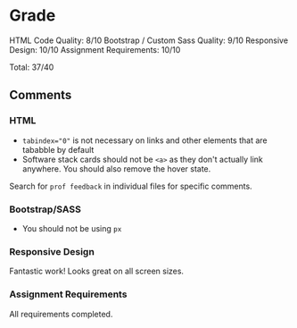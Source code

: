# Grade

HTML Code Quality: 8/10
Bootstrap / Custom Sass Quality: 9/10
Responsive Design: 10/10
Assignment Requirements: 10/10

Total: 37/40

## Comments

### HTML

- `tabindex="0"` is not necessary on links and other elements that are tababble by default
- Software stack cards should not be `<a>` as they don't actually link anywhere. You should also remove the hover state.

Search for `prof feedback` in individual files for specific comments.

### Bootstrap/SASS

- You should not be using `px`

### Responsive Design

Fantastic work! Looks great on all screen sizes.

### Assignment Requirements

All requirements completed.
